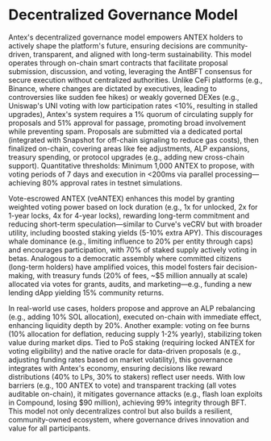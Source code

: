 # Decentralized Governance Model

Antex's decentralized governance model empowers ANTEX holders to actively shape the platform's future, ensuring decisions are community-driven, transparent, and aligned with long-term sustainability. This model operates through on-chain smart contracts that facilitate proposal submission, discussion, and voting, leveraging the AntBFT consensus for secure execution without centralized authorities. Unlike CeFi platforms (e.g., Binance, where changes are dictated by executives, leading to controversies like sudden fee hikes) or weakly governed DEXes (e.g., Uniswap's UNI voting with low participation rates <10%, resulting in stalled upgrades), Antex's system requires a 1% quorum of circulating supply for proposals and 51% approval for passage, promoting broad involvement while preventing spam. Proposals are submitted via a dedicated portal (integrated with Snapshot for off-chain signaling to reduce gas costs), then finalized on-chain, covering areas like fee adjustments, ALP expansions, treasury spending, or protocol upgrades (e.g., adding new cross-chain support). Quantitative thresholds: Minimum 1,000 ANTEX to propose, with voting periods of 7 days and execution in <200ms via parallel processing—achieving 80% approval rates in testnet simulations.

Vote-escrowed ANTEX (veANTEX) enhances this model by granting weighted voting power based on lock duration (e.g., 1x for unlocked, 2x for 1-year locks, 4x for 4-year locks), rewarding long-term commitment and reducing short-term speculation—similar to Curve's veCRV but with broader utility, including boosted staking yields (5-10% extra APY). This discourages whale dominance (e.g., limiting influence to 20% per entity through caps) and encourages participation, with 70% of staked supply actively voting in betas. Analogous to a democratic assembly where committed citizens (long-term holders) have amplified voices, this model fosters fair decision-making, with treasury funds (20% of fees, \~$5 million annually at scale) allocated via votes for grants, audits, and marketing—e.g., funding a new lending dApp yielding 15% community returns.

In real-world use cases, holders propose and approve an ALP rebalancing (e.g., adding 10% SOL allocation), executed on-chain with immediate effect, enhancing liquidity depth by 20%. Another example: voting on fee burns (10% allocation for deflation, reducing supply 1-2% yearly), stabilizing token value during market dips. Tied to PoS staking (requiring locked ANTEX for voting eligibility) and the native oracle for data-driven proposals (e.g., adjusting funding rates based on market volatility), this governance integrates with Antex's economy, ensuring decisions like reward distributions (40% to LPs, 30% to stakers) reflect user needs. With low barriers (e.g., 100 ANTEX to vote) and transparent tracking (all votes auditable on-chain), it mitigates governance attacks (e.g., flash loan exploits in Compound, losing $90 million), achieving 99% integrity through BFT. This model not only decentralizes control but also builds a resilient, community-owned ecosystem, where governance drives innovation and value for all participants.
